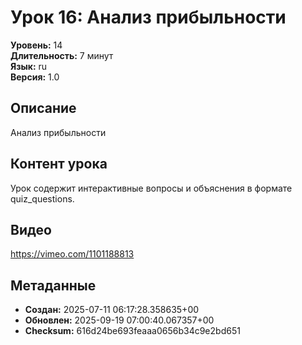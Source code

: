 # Урок 16: Анализ прибыльности

**Уровень:** 14  
**Длительность:** 7 минут  
**Язык:** ru  
**Версия:** 1.0  

## Описание
Анализ прибыльности

## Контент урока
Урок содержит интерактивные вопросы и объяснения в формате quiz_questions.

## Видео
https://vimeo.com/1101188813

## Метаданные
- **Создан:** 2025-07-11 06:17:28.358635+00
- **Обновлен:** 2025-09-19 07:00:40.067357+00
- **Checksum:** 616d24be693feaaa0656b34c9e2bd651
